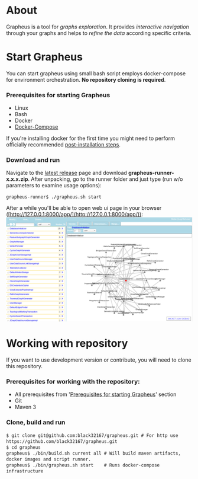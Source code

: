 # About
Grapheus is a tool for _graphs exploration_. It provides _interactive navigation_ through your graphs and helps to _refine the data_ according specific criteria.

# Start Grapheus
You can start grapheus using small bash script employs docker-compose for environment orchestration. **No repository cloning is required**.
### Prerequisites for starting Grapheus
* Linux
* Bash
* Docker
* [Docker-Compose](https://docs.docker.com/compose/)

If you're installing docker for the first time you might need to perform officially recommended [post-installation steps](https://docs.docker.com/install/linux/linux-postinstall/).

### Download and run
Navigate to the [latest release](https://github.com/black32167/grapheus/releases/latest/) page and download **grapheus-runner-x.x.x.zip**.
After unpacking, go to the runner folder and just type (run w/o parameters to examine usage options):

```
grapheus-runner$ ./grapheus.sh start
```

After a while you'll be able to open web ui page in your browser ([http://127.0.0.1:8000/app/](http://127.0.0.1:8000/app/)):
<img src="grapheus_screenshot.png" alt="Grapheus screenshot" width="1024px">

# Working with repository
If you want to use development version or contribute, you will need to clone this repository.
### Prerequisites for working with the repository:
* All prerequisites from '[Prerequisites for starting Grapheus](#prerequisites-for-starting-grapheus)' section
* Git
* Maven 3

### Clone, build and run

```
$ git clone git@github.com:black32167/grapheus.git # For http use https://github.com/black32167/grapheus.git
$ cd grapheus
grapheus$ ./bin/build.sh current all # Will build maven artifacts, docker images and script runner. 
grapheus$ ./bin/grapheus.sh start    # Runs docker-compose infrastructure
```
